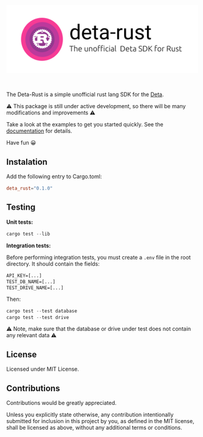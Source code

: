 <p align="center">
  <img width="800" src="https://github.com/JakubesP/deta-rust/blob/main/logo.svg?raw=true">
</p>

<br>

The Deta-Rust is a simple unofficial rust lang SDK for the [Deta](https://www.deta.sh/).

:warning: This package is still under active development, so there will be many modifications and improvements :warning:

Take a look at the examples to get you started quickly. See the [documentation](https://docs.rs/deta_rust/latest/dets_rust/) for details.

Have fun :grinning:

## Instalation

Add the following entry to Cargo.toml:

```toml
deta_rust="0.1.0"
```

## Testing

**Unit tests:**
```rust
cargo test --lib
```

**Integration tests:**

Before performing integration tests, you must create a `.env` file in the root directory. It should contain the fields:

```
API_KEY=[...]
TEST_DB_NAME=[...]
TEST_DRIVE_NAME=[...]
```

Then:

```rust
cargo test --test database
cargo test --test drive
```

:warning: Note, make sure that the database or drive under test does not contain any relevant data :warning:

## License

Licensed under MIT License.

## Contributions


Contributions would be greatly appreciated.

Unless you explicitly state otherwise, any contribution intentionally submitted for inclusion in this project by you, as defined in the MIT license, shall be licensed as above, without any additional terms or conditions.

